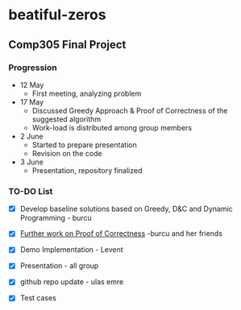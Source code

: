 # beatiful-zeros

## Comp305 Final Project

### Progression
* 12 May 
  * First meeting, analyzing problem
* 17 May  
  * Discussed Greedy Approach & Proof of Correctness of the suggested algorithm
  * Work-load is distributed among group members
* 2 June 
  * Started to prepare presentation
  * Revision on the code
* 3 June 
  * Presentation, repository finalized
 
 
### TO-DO List
- [x] Develop baseline solutions based on Greedy, D&C and Dynamic Programming -  burcu
- [x] [Further work on Proof of Correctness](https://docs.google.com/document/d/1eOTC2359NbwAgNOjKBcMZR5nXTQ7ITE5bAXADvZxS6k/edit) -burcu and her friends
- [x] Demo Implementation - Levent
- [x] Presentation - all group
- [x] github repo update - ulas emre
- [x] Test cases 



